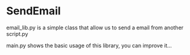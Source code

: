 # SendEmail
email_lib.py is a simple class that allow us to send a email from another script.py

main.py shows the basic usage of this library, you can improve it...
